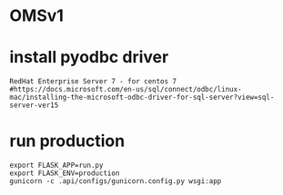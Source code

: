 # OMSv1

# install pyodbc driver
    RedHat Enterprise Server 7 - for centos 7
    #https://docs.microsoft.com/en-us/sql/connect/odbc/linux-mac/installing-the-microsoft-odbc-driver-for-sql-server?view=sql-server-ver15

# run production
    export FLASK_APP=run.py
    export FLASK_ENV=production
    gunicorn -c .api/configs/gunicorn.config.py wsgi:app
